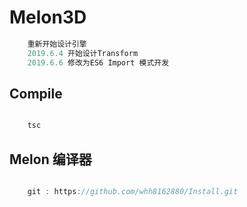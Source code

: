 # Melon3D

```TypeScript
    重新开始设计引擎  
    2019.6.4 开始设计Transform
    2019.6.6 修改为ES6 Import 模式开发
```

## Compile

```TypeScript

    tsc

```

## Melon 编译器

```TypeScript

    git : https://github.com/whh8162880/Install.git

```

